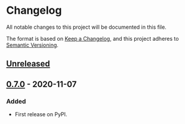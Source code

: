 # Changelog
All notable changes to this project will be documented in this file.

The format is based on [Keep a Changelog](https://keepachangelog.com/en/1.0.0/),
and this project adheres to [Semantic Versioning](https://semver.org/spec/v2.0.0.html).


## [Unreleased]


## [0.7.0] - 2020-11-07
### Added
- First release on PyPI.


[Unreleased]: https://github.com/mattkinsey/bucky-testing/compare/v0.7.0...HEAD
[0.7.0]: https://github.com/mattkinsey/bucky-testing/compare/releases/tag/v0.7.0
